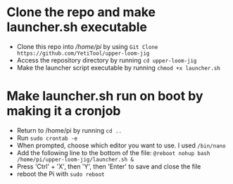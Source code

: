 # Clone the repo and make launcher.sh executable
- Clone this repo into _/home/pi_ by using `Git Clone https://github.com/YetiTool/upper-loom-jig`
- Access the repository directory by running `cd upper-loom-jig`
- Make the launcher script executable by running `chmod +x launcher.sh`
# Make launcher.sh run on boot by making it a cronjob
- Return to /home/pi by running `cd ..`
- Run `sudo crontab -e`
- When prompted, choose which editor you want to use. I used `/bin/nano`
- Add the following line to the bottom of the file: `@reboot nohup bash /home/pi/upper-loom-jig/launcher.sh &`
- Press 'Ctrl' + 'X', then 'Y', then 'Enter' to save and close the file
- reboot the Pi with `sudo reboot`
